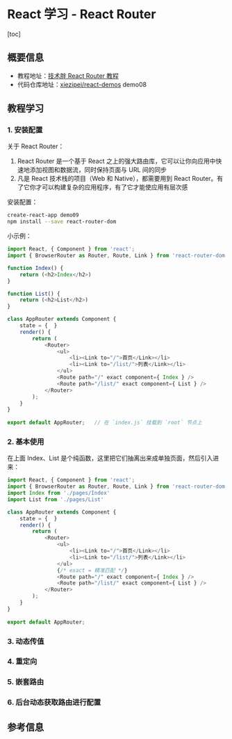 # React 学习 - React Router

[toc]

## 概要信息

- 教程地址：[技术胖 React Router 教程](https://jspang.com/detailed?id=49)
- 代码仓库地址：[xiezipei/react\-demos](https://github.com/xiezipei/react-demos) demo08

## 教程学习

### 1. 安装配置

关于 React Router：

1. React Router 是一个基于 React 之上的强大路由库，它可以让你向应用中快速地添加视图和数据流，同时保持页面与 URL 间的同步
2. 凡是 React 技术栈的项目（Web 和 Native），都需要用到 React Router。有了它你才可以构建复杂的应用程序，有了它才能使应用有层次感

安装配置：

```sh
create-react-app demo09
npm install --save react-router-dom
```

小示例：

```js
import React, { Component } from 'react';
import { BrowserRouter as Router, Route, Link } from 'react-router-dom';

function Index() {
    return (<h2>Index</h2>)
}

function List() {
    return (<h2>List</h2>)
}

class AppRouter extends Component {
    state = {  }
    render() { 
        return (
            <Router>
                <ul>
                    <li><Link to="/">首页</Link></li>
                    <li><Link to="/list/">列表</Link></li>
                </ul>
                <Route path="/" exact component={ Index } />
                <Route path="/list/" exact component={ List } />
            </Router>
        );
    }
}
 
export default AppRouter;   // 在 `index.js` 挂载到 `root` 节点上
```

### 2. 基本使用

在上面 Index、List 是个纯函数，这里把它们抽离出来成单独页面，然后引入进来：

```js
import React, { Component } from 'react';
import { BrowserRouter as Router, Route, Link } from 'react-router-dom';
import Index from './pages/Index'
import List from './pages/List'

class AppRouter extends Component {
    state = {  }
    render() { 
        return (
            <Router>
                <ul>
                    <li><Link to="/">首页</Link></li>
                    <li><Link to="/list/">列表</Link></li>
                </ul>
                {/* exact = 精准匹配 */}
                <Route path="/" exact component={ Index } />
                <Route path="/list/" exact component={ List } />
            </Router>
        );
    }
}
 
export default AppRouter;
```

### 3. 动态传值

### 4. 重定向

### 5. 嵌套路由

### 6. 后台动态获取路由进行配置

## 参考信息
